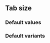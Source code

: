 ## Tab size


<!-- <values.tabSize> -->
### Default values

<!-- </values.tabSize> -->


<!-- <variants.tabSize> -->
### Default variants

<!-- </variants.tabSize> -->